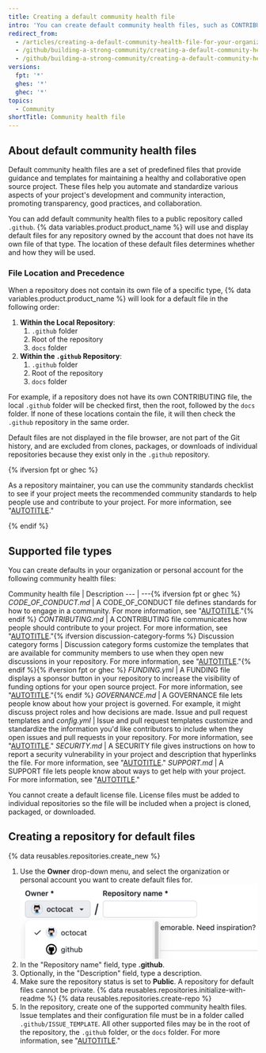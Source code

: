 ```yaml
---
title: Creating a default community health file
intro: 'You can create default community health files, such as CONTRIBUTING and CODE_OF_CONDUCT. Default files will be used for any repository owned by the account that does not contain its own file of that type.'
redirect_from:
  - /articles/creating-a-default-community-health-file-for-your-organization
  - /github/building-a-strong-community/creating-a-default-community-health-file-for-your-organization
  - /github/building-a-strong-community/creating-a-default-community-health-file
versions:
  fpt: '*'
  ghes: '*'
  ghec: '*'
topics:
  - Community
shortTitle: Community health file
---
```


## About default community health files

Default community health files are a set of predefined files that provide guidance and templates for maintaining a healthy and collaborative open source project. These files help you automate and standardize various aspects of your project's development and community interaction, promoting transparency, good practices, and collaboration.

You can add default community health files to a public repository called `.github`. {% data variables.product.product_name %} will use and display default files for any repository owned by the account that does not have its own file of that type. The location of these default files determines whether and how they will be used. 

### File Location and Precedence

When a repository does not contain its own file of a specific type, {% data variables.product.product_name %} will look for a default file in the following order:

1. **Within the Local Repository**:
   1. `.github` folder
   1. Root of the repository
   1. `docs` folder
1. **Within the `.github` Repository**:
   1. `.github` folder
   1. Root of the repository
   1. `docs` folder

For example, if a repository does not have its own CONTRIBUTING file, the local `.github` folder will be checked first, then the root, followed by the `docs` folder. If none of these locations contain the file, it will then check the `.github` repository in the same order.

Default files are not displayed in the file browser, are not part of the Git history, and are excluded from clones, packages, or downloads of individual repositories because they exist only in the `.github` repository.

{% ifversion fpt or ghec %}

As a repository maintainer, you can use the community standards checklist to see if your project meets the recommended community standards to help people use and contribute to your project. For more information, see "[AUTOTITLE](/communities/setting-up-your-project-for-healthy-contributions/about-community-profiles-for-public-repositories)."

{% endif %}

## Supported file types

You can create defaults in your organization or personal account for the following community health files:

Community health file | Description
--- | ---{% ifversion fpt or ghec %}
_CODE_OF_CONDUCT.md_ | A CODE_OF_CONDUCT file defines standards for how to engage in a community. For more information, see "[AUTOTITLE](/communities/setting-up-your-project-for-healthy-contributions/adding-a-code-of-conduct-to-your-project)."{% endif %}
_CONTRIBUTING.md_ | A CONTRIBUTING file communicates how people should contribute to your project. For more information, see "[AUTOTITLE](/communities/setting-up-your-project-for-healthy-contributions/setting-guidelines-for-repository-contributors)."{% ifversion discussion-category-forms %}
Discussion category forms | Discussion category forms customize the templates that are available for community members to use when they open new discussions in your repository. For more information, see "[AUTOTITLE](/discussions/managing-discussions-for-your-community/creating-discussion-category-forms)."{% endif %}{% ifversion fpt or ghec %}
_FUNDING.yml_ | A FUNDING file displays a sponsor button in your repository to increase the visibility of funding options for your open source project. For more information, see "[AUTOTITLE](/repositories/managing-your-repositorys-settings-and-features/customizing-your-repository/displaying-a-sponsor-button-in-your-repository)."{% endif %}
_GOVERNANCE.md_ | A GOVERNANCE file lets people know about how your project is governed. For example, it might discuss project roles and how decisions are made.
Issue and pull request templates and _config.yml_ | Issue and pull request templates customize and standardize the information you'd like contributors to include when they open issues and pull requests in your repository. For more information, see "[AUTOTITLE](/communities/using-templates-to-encourage-useful-issues-and-pull-requests/about-issue-and-pull-request-templates)."
_SECURITY.md_ | A SECURITY file gives instructions on how to report a security vulnerability in your project and description that hyperlinks the file. For more information, see "[AUTOTITLE](/code-security/getting-started/adding-a-security-policy-to-your-repository)."
_SUPPORT.md_ | A SUPPORT file lets people know about ways to get help with your project. For more information, see "[AUTOTITLE](/communities/setting-up-your-project-for-healthy-contributions/adding-support-resources-to-your-project)."

You cannot create a default license file. License files must be added to individual repositories so the file will be included when a project is cloned, packaged, or downloaded.

## Creating a repository for default files

{% data reusables.repositories.create_new %}
1. Use the **Owner** drop-down menu, and select the organization or personal account you want to create default files for.
   ![Screenshot of the owner menu for a new {% data variables.product.prodname_dotcom %} repository. The menu shows two options, octocat and github.](/assets/images/help/repository/create-repository-owner.png)
1. In the "Repository name" field, type **.github**.
1. Optionally, in the "Description" field, type a description.
1. Make sure the repository status is set to **Public**. A repository for default files cannot be private.
{% data reusables.repositories.initialize-with-readme %}
{% data reusables.repositories.create-repo %}
1. In the repository, create one of the supported community health files. Issue templates and their configuration file must be in a folder called `.github/ISSUE_TEMPLATE`. All other supported files may be in the root of the repository, the `.github` folder, or the `docs` folder. For more information, see "[AUTOTITLE](/repositories/working-with-files/managing-files/creating-new-files)."
